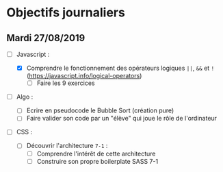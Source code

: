 # Objectifs journaliers

## Mardi 27/08/2019

- [ ] Javascript :

  - [x] Comprendre le fonctionnement des opérateurs logiques `||`, `&&` et `!` (https://javascript.info/logical-operators)
    - [ ] Faire les 9 exercices

- [ ] Algo :

  - [ ] Ecrire en pseudocode le Bubble Sort (création pure)
  - [ ] Faire valider son code par un "élève" qui joue le rôle de l'ordinateur

- [ ] CSS :
  - [ ] Découvrir l'architecture `7-1` :
    - [ ] Comprendre l'intérêt de cette architecture
    - [ ] Construire son propre boilerplate SASS 7-1

